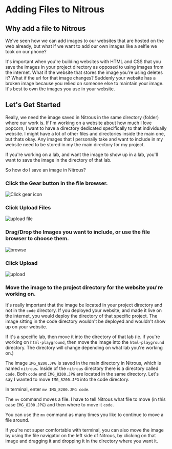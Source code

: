 # Adding Files to Nitrous

## Why add a file to Nitrous
We've seen how we can add images to our websites that are hosted on the web already, but what if we want to add our own images like a selfie we took on our phone? 

It's important when you're building websites with HTML and CSS that you save the images in your project directory as opposed to using images from the internet. What if the website that stores the image you're using deletes it? What if the url for that image changes? Suddenly your website has a broken image because you relied on someone else to maintain your image. It's best to own the images you use in your website.

## Let's Get Started

Really, we need the image saved in Nitrous in the same directory (folder) where our work is. If I'm working on a website about how much I love popcorn, I want to have a directory dedicated specifically to that individually website. I might have a lot of other files and directories inside the main one, but thats okay. Any images that I personally take and want to include in my website need to be stored in my the main directory for my project.

If you're working on a lab, and want the image to show up in a lab, you'll want to save the image in the directory of that lab.

So how do I save an image in Nitrous?


### Click the Gear button in the file browser.

<img src="https://s3.amazonaws.com/after-school-assets/nitrous-add-image.png" alt="Click gear icon">

### Click Upload Files

<img src="https://s3.amazonaws.com/after-school-assets/nitrous-add-image-upload-file.png" alt="upload file">

### Drag/Drop the Images you want to include, or use the file browser to choose them.

<img src="https://s3.amazonaws.com/after-school-assets/nitrous-add-image-browse.png" alt="browse">

### Click Upload

<img src="https://s3.amazonaws.com/after-school-assets/nitrous-add-image-upload.png" alt="upload">

### Move the image to the project directory for the website you're working on. 

It's really important that the image be located in your project directory and not in the `code` directory. If you deployed your website, and made it live on the internet, you would deploy the directory of that specific project. The image sitting in the code directory wouldn't be deployed and wouldn't show up on your website.

If it's a specific lab, then move it into the directory of that lab (ie. if you're working on `html-playground`, then move the image into the `html-playground` directory. The directory will change depending on what lab you're working on.)

The image `IMG_8200.JPG` is saved in the main directory in Nitrous, which is named `nitrous`. Inside of the `nitrous` directory there is a directory called `code`. Both `code` and `IMG_8200.JPG` are located in the same directory. Let's say I wanted to move `IMG_8200.JPG` into the code directory.

In terminal, enter `mv IMG_8200.JPG code`. 

The `mv` command moves a file. I have to tell Nitrous what file to move (in this case `IMG_8200.JPG`) and then where to move it `code`. 

You can use the `mv` command as many times you like to continue to move a file around.

If you're not super comfortable with terminal, you can also move the image by using the file navigator on the left side of Nitrous, by clicking on that image and dragging it and dropping it in the directory where you want it.
